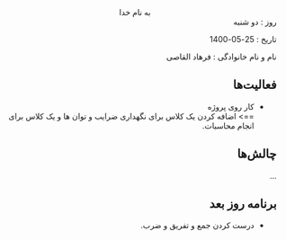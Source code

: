 <div dir="rtl" align="center">
به نام خدا
</div>
<div dir="rtl" align="right">
روز : دو شنبه  

تاریخ : 25-05-1400 

  نام و نام خانوادگی : فرهاد القاصی

## فعالیت‌ها 
* کار روی پروژه<br>
==> اضافه کردن یک کلاس برای نگهداری ضرایب و توان ها و یک کلاس برای انجام محاسبات.
## چالش‌ها
...
## برنامه روز بعد
* درست کردن جمع و تفریق و ضرب.
</div>

